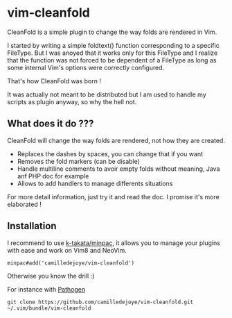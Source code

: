 # vim-cleanfold

CleanFold is a simple plugin to change the way folds are rendered in Vim.

I started by writing a simple foldtext() function corresponding to a specific FileType.
But I was anoyed that it works only for this FileType and I realize that the function was not
forced to be dependent of a FileType as long as some internal Vim's options were correctly
configured.

That's how CleanFold was born !

It was actually not meant to be distributed but I am used to handle my scripts as plugin
anyway, so why the hell not.

## What does it do ???

CleanFold will change the way folds are rendered, not how they are created.

* Replaces the dashes by spaces, you can change that if you want
* Removes the fold markers (can be disable)
* Handle multiline comments to avoir empty folds without meaning, Java anf PHP doc for example
* Allows to add handlers to manage differents situations

For more detail information, just try it and read the doc. I promise it's more elaborated !

## Installation

I recommend to use [k-takata/minpac](https://github.com/k-takata/minpac), it allows you to manage
your plugins with ease and work on Vim8 and NeoVim.
```vim
minpac#add('camilledejoye/vim-cleanfold')
```

Otherwise you know the drill :)

For instance with [Pathogen](https://github.com/tpope/vim-pathogen)
```
git clone https://github.com/camilledejoye/vim-cleanfold.git ~/.vim/bundle/vim-cleanfold
```
